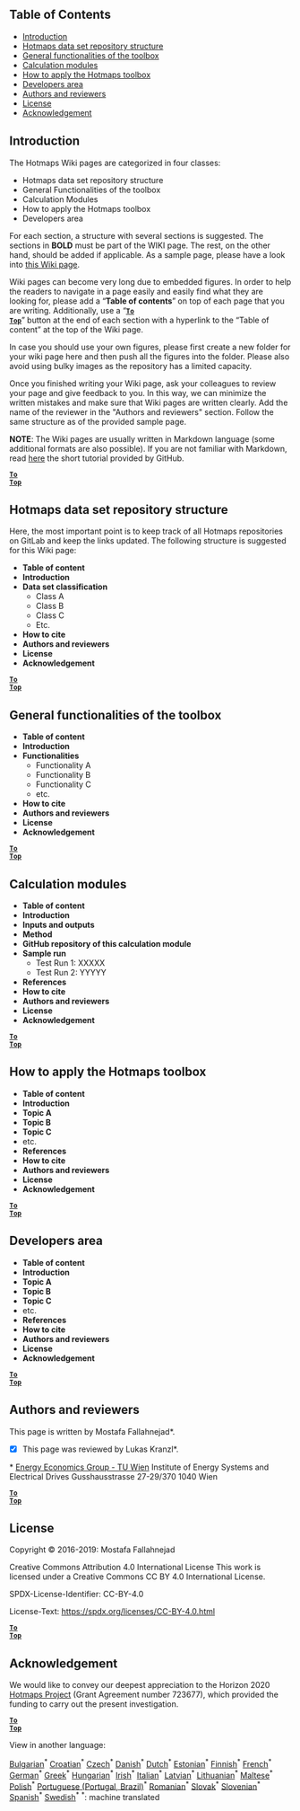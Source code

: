 ## Table of Contents
* [Introduction](#Introduction)
* [Hotmaps data set repository structure](#Hotmaps-data-set-repository-structure)
* [General functionalities of the toolbox](#General-functionalities-of-the-toolbox)
* [Calculation modules](#Calculation-modules)
* [How to apply the Hotmaps toolbox](#How-to-apply-the-Hotmaps-toolbox)
* [Developers area](#Developers-area)
* [Authors and reviewers](#authors-and-reviewers)
* [License](#license)
* [Acknowledgement](#acknowledgement)

## Introduction
The Hotmaps Wiki pages are categorized in four classes:
* Hotmaps data set repository structure
* General Functionalities of the toolbox
* Calculation Modules
* How to apply the Hotmaps toolbox
* Developers area

For each section, a structure with several sections is suggested. The sections in **BOLD** must be part of the WIKI page. The rest, on the other hand, should be added if applicable.
As a sample page, please have a look into [this Wiki page](https://github.com/HotMaps/hotmaps_wiki/wiki/CM-District-heating-potential-user-defined-thresholds).

Wiki pages can become very long due to embedded figures. In order to help the readers to navigate in a page easily and easily find what they are looking for, please add a “**Table of contents**” on top of each page that you are writing. Additionally, use a “<code><ins>**[To Top](#table-of-contents)**</ins></code>” button at the end of each section with a hyperlink to the “Table of content” at the top of the Wiki page.

In case you should use your own figures, please first create a new folder for your wiki page here and then push all the figures into the folder. Please also avoid using bulky images as the repository has a limited capacity.

Once you finished writing your Wiki page, ask your colleagues to review your page and give feedback to you. In this way, we can minimize the written mistakes and make sure that Wiki pages are written clearly. Add the name of the reviewer in the "Authors and reviewers" section. Follow the same structure as of the provided sample page.


**NOTE**: The Wiki pages are usually written in Markdown language (some additional formats are also possible). If you are not familiar with Markdown, read [here](https://guides.github.com/features/mastering-markdown/) the short tutorial provided by GitHub.

<code><ins>**[To Top](#table-of-contents)**</ins></code>


## Hotmaps data set repository structure

Here, the most important point is to keep track of all Hotmaps repositories on GitLab and keep the links updated. The following structure is suggested for this Wiki page:

* __Table of content__
* __Introduction__
* __Data set classification__
  * Class A
  * Class B
  * Class C
  * Etc.
* __How to cite__
* __Authors and reviewers__
* __License__
* __Acknowledgement__

<code><ins>**[To Top](#table-of-contents)**</ins></code>

## General functionalities of the toolbox
* __Table of content__
* __Introduction__
* __Functionalities__
  * Functionality A
  * Functionality B
  * Functionality C
  * etc.
* __How to cite__
* __Authors and reviewers__
* __License__
* __Acknowledgement__

<code><ins>**[To Top](#table-of-contents)**</ins></code>

## Calculation modules
* __Table of content__
* __Introduction__
* __Inputs and outputs__
* __Method__
* __GitHub repository of this calculation module__
* __Sample run__
  * Test Run 1: XXXXX
  * Test Run 2: YYYYY
* __References__
* __How to cite__
* __Authors and reviewers__
* __License__
* __Acknowledgement__

<code><ins>**[To Top](#table-of-contents)**</ins></code>

## How to apply the Hotmaps toolbox

* __Table of content__
* __Introduction__
* __Topic A__
* __Topic B__
* __Topic C__
* etc.
* __References__
* __How to cite__
* __Authors and reviewers__
* __License__
* __Acknowledgement__

<code><ins>**[To Top](#table-of-contents)**</ins></code>

## Developers area

* __Table of content__
* __Introduction__
* __Topic A__
* __Topic B__
* __Topic C__
* etc.
* __References__
* __How to cite__
* __Authors and reviewers__
* __License__
* __Acknowledgement__

<code><ins>**[To Top](#table-of-contents)**</ins></code>

## Authors and reviewers
This page is written by Mostafa Fallahnejad\*.
- [x] This page was reviewed by Lukas Kranzl\*.

\* [Energy Economics Group - TU Wien](https://eeg.tuwien.ac.at/)
Institute of Energy Systems and Electrical Drives
Gusshausstrasse 27-29/370
1040 Wien

<code><ins>**[To Top](#table-of-contents)**</ins></code>

## License
Copyright © 2016-2019: Mostafa Fallahnejad

Creative Commons Attribution 4.0 International License
This work is licensed under a Creative Commons CC BY 4.0 International License.

SPDX-License-Identifier: CC-BY-4.0

License-Text: https://spdx.org/licenses/CC-BY-4.0.html

<code><ins>**[To Top](#table-of-contents)**</ins></code>

## Acknowledgement
We would like to convey our deepest appreciation to the Horizon 2020 [Hotmaps Project](https://www.hotmaps-project.eu) (Grant Agreement number 723677), which provided the funding to carry out the present investigation.

<code><ins>**[To Top](#table-of-contents)**</ins></code>

View in another language:

 [Bulgarian](bg-Guidelines-for-writing-a-Hotmaps-Wiki-page)<sup>\*</sup> [Croatian](hr-Guidelines-for-writing-a-Hotmaps-Wiki-page)<sup>\*</sup> [Czech](cs-Guidelines-for-writing-a-Hotmaps-Wiki-page)<sup>\*</sup> [Danish](da-Guidelines-for-writing-a-Hotmaps-Wiki-page)<sup>\*</sup> [Dutch](nl-Guidelines-for-writing-a-Hotmaps-Wiki-page)<sup>\*</sup> [Estonian](et-Guidelines-for-writing-a-Hotmaps-Wiki-page)<sup>\*</sup> [Finnish](fi-Guidelines-for-writing-a-Hotmaps-Wiki-page)<sup>\*</sup> [French](fr-Guidelines-for-writing-a-Hotmaps-Wiki-page)<sup>\*</sup> [German](de-Guidelines-for-writing-a-Hotmaps-Wiki-page)<sup>\*</sup> [Greek](el-Guidelines-for-writing-a-Hotmaps-Wiki-page)<sup>\*</sup> [Hungarian](hu-Guidelines-for-writing-a-Hotmaps-Wiki-page)<sup>\*</sup> [Irish](ga-Guidelines-for-writing-a-Hotmaps-Wiki-page)<sup>\*</sup> [Italian](it-Guidelines-for-writing-a-Hotmaps-Wiki-page)<sup>\*</sup> [Latvian](lv-Guidelines-for-writing-a-Hotmaps-Wiki-page)<sup>\*</sup> [Lithuanian](lt-Guidelines-for-writing-a-Hotmaps-Wiki-page)<sup>\*</sup> [Maltese](mt-Guidelines-for-writing-a-Hotmaps-Wiki-page)<sup>\*</sup> [Polish](pl-Guidelines-for-writing-a-Hotmaps-Wiki-page)<sup>\*</sup> [Portuguese (Portugal, Brazil)](pt-Guidelines-for-writing-a-Hotmaps-Wiki-page)<sup>\*</sup> [Romanian](ro-Guidelines-for-writing-a-Hotmaps-Wiki-page)<sup>\*</sup> [Slovak](sk-Guidelines-for-writing-a-Hotmaps-Wiki-page)<sup>\*</sup> [Slovenian](sl-Guidelines-for-writing-a-Hotmaps-Wiki-page)<sup>\*</sup> [Spanish](es-Guidelines-for-writing-a-Hotmaps-Wiki-page)<sup>\*</sup> [Swedish](sv-Guidelines-for-writing-a-Hotmaps-Wiki-page)<sup>\*</sup>
<sup>\*</sup>: machine translated
